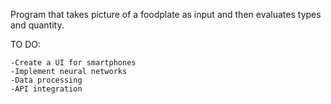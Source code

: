 Program that takes picture of a foodplate as input and then evaluates types and quantity.

TO DO:

    -Create a UI for smartphones
    -Implement neural networks 
    -Data processing 
    -API integration
    